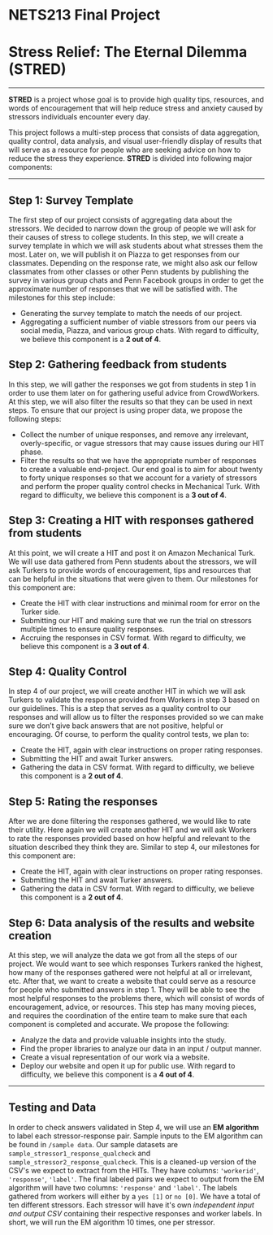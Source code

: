 # NETS213 Final Project
# Stress Relief: The Eternal Dilemma (STRED)

----

**STRED** is a project whose goal is to provide high quality tips, resources, and words of encouragement that will help reduce stress and anxiety caused by stressors individuals encounter every day. 

This project follows a multi-step process that consists of data aggregation, quality control, data analysis, and visual user-friendly display of results that will serve as a resource for people who are seeking advice on how to reduce the stress they experience. **STRED** is divided into following major components:

----

## Step 1: Survey Template
The first step of our project consists of aggregating data about the stressors. We decided to narrow down the group of people we will ask for their causes of stress to college students. In this step, we will create a survey template in which we will ask students about what stresses them the most. Later on, we will publish it on Piazza to get responses from our classmates. Depending on the response rate, we might also ask our fellow classmates from other classes or other Penn students by publishing the survey in various group chats and Penn Facebook groups in order to get the approximate number of responses that we will be satisfied with. The milestones for this step include:
- Generating the survey template to match the needs of our project.
- Aggregating a sufficient number of viable stressors from our peers via social media, Piazza, and various group chats.
With regard to difficulty, we believe this component is a **2 out of 4**.

## Step 2: Gathering feedback from students 
In this step, we will gather the responses we got from students in step 1 in order to use them later on for gathering useful advice from CrowdWorkers. At this step, we will also filter the results so that they can be used in next steps. To ensure that our project is using proper data, we propose the following steps:
- Collect the number of unique responses, and remove any irrelevant, overly-specific, or vague stressors that may cause issues during our HIT phase. 
- Filter the results so that we have the appropriate number of responses to create a valuable end-project. Our end goal is to aim for about twenty to forty unique responses so that we account for a variety of stressors and perform the proper quality control checks in Mechanical Turk. 
With regard to difficulty, we believe this component is a **3 out of 4**.

## Step 3: Creating a HIT with responses gathered from students
At this point, we will create a HIT and post it on Amazon Mechanical Turk. We will use data gathered from Penn students about the stressors, we will ask Turkers to provide words of encouragement, tips and resources that can be helpful in the situations that were given to them. Our milestones for this component are:
- Create the HIT with clear instructions and minimal room for error on the Turker side. 
- Submitting our HIT and making sure that we run the trial on stressors multiple times to ensure quality responses.
- Accruing the responses in CSV format.
With regard to difficulty, we believe this component is a **3 out of 4**. 

## Step 4: Quality Control
In step 4 of our project, we will create another HIT in which we will ask Turkers to validate the response provided from Workers in step 3 based on our guidelines. This is a step that serves as a quality control to our responses and will allow us to filter the responses provided so we can make sure we don’t give back answers that are not positive, helpful or encouraging. Of course, to perform the quality control tests, we plan to:
- Create the HIT, again with clear instructions on proper rating responses.
- Submitting the HIT and await Turker answers.
- Gathering the data in CSV format.
With regard to difficulty, we believe this component is a **2 out of 4**. 

## Step 5: Rating the responses
After we are done filtering the responses gathered, we would like to rate their utility. Here again we will create another HIT and we will ask Workers to rate the responses provided based on how helpful and relevant to the situation described they think they are. Similar to step 4, our milestones for this component are:
- Create the HIT, again with clear instructions on proper rating responses.
- Submitting the HIT and await Turker answers.
- Gathering the data in CSV format.
With regard to difficulty, we believe this component is a **2 out of 4**. 

## Step 6: Data analysis of the results and website creation 
At this step, we will analyze the data we got from all the steps of our project. We would want to see which responses Turkers ranked the highest, how many of the responses gathered were not helpful at all or irrelevant,  etc. After that, we want to create a website that could serve as a resource for people who submitted answers in step 1. They will be able to see the most helpful responses to the problems there, which will consist of words of encouragement, advice, or resources. This step has many moving pieces, and requires the coordination of the entire team to make sure that each component is completed and accurate. We propose the following:
- Analyze the data and provide valuable insights into the study.
- Find the proper libraries to analyze our data in an input / output manner.
- Create a visual representation of our work via a website.
- Deploy our website and open it up for public use. 
With regard to difficulty, we believe this component is a **4 out of 4**. 

----

## Testing and Data
In order to check answers validated in Step 4, we will use an **EM algorithm** to label each stressor-response pair. Sample inputs to the EM algorithm can be found in `/sample data`. Our sample datasets are `sample_stressor1_response_qualcheck` and `sample_stressor2_response_qualcheck`. This is a cleaned-up version of the CSV's we expect to extract from the HITs. They have columns: `'workerid'`, `'response'`, `'label'`. The final labeled pairs we expect to output from the EM algorithm will have two columns: `'response'` and `'label'`. The labels gathered from workers will either by a `yes [1]` or `no [0]`. We have a total of ten different stressors. Each stressor will have it's own *independent input and output CSV* containing their respective responses and worker labels. In short, we will run the EM algorithm 10 times, one per stressor.
